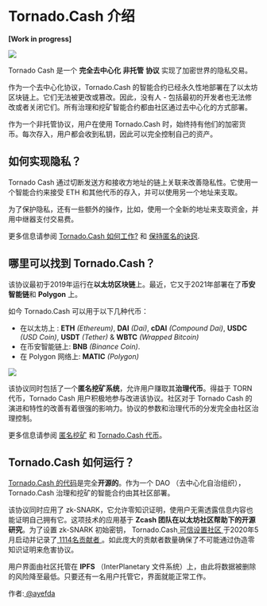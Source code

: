 # Tornado.Cash 介绍

**\[Work in progress\]**

![](.gitbook/assets/image.png)

Tornado Cash 是一个 **完全去中心化** **非托管** **协议** 实现了加密世界的隐私交易。

作为一个去中心化协议，Tornado.Cash 的智能合约已经永久性地部署在了以太坊区块链上。它们无法被更改或篡改。因此，没有人 - 包括最初的开发者也无法修改或者关闭它们。所有治理和挖矿智能合约都由社区通过去中心化的方式部署。

作为一个非托管协议，用户在使用 Tornado.Cash 时，始终持有他们的加密货币。每次存入，用户都会收到私钥，因此可以完全控制自己的资产。

## 如何实现隐私？

Tornado Cash 通过切断发送方和接收方地址的链上关联来改善隐私性。它使用一个智能合约来接受 ETH 和其他代币的存入，并可以使用另一个地址来支取。

为了保护隐私，还有一些额外的操作，比如，使用一个全新的地址来支取资金，并用中继器支付交易费。 

 更多信息请参阅 [Tornado.Cash 如何工作?](how-does-tornado.cash-work.md) 和 [保持匿名的诀窍](tips-to-remain-anonymous.md).

## 哪里可以找到 Tornado.Cash？

该协议最初于2019年运行在**以太坊区块链**上。最近，它又于2021年部署在了**币安智能链**和 **Polygon** 上。

如今 Tornado.Cash 可以用于以下几种代币：

* 在以太坊上 : **ETH** _\(Ethereum\)_, **DAI** _\(Dai\)_, **cDAI** _\(Compound Dai\)_, **USDC** _\(USD Coin\)_, **USDT** _\(Tether\)_ & **WBTC** _\(Wrapped Bitcoin\)_
* 在币安智能链上: **BNB** _\(Binance Coin\)_.
* 在 Polygon 网络上: **MATIC** _\(Polygon\)_

![](.gitbook/assets/non-custodial-anonymous-transactions-on-ethereum-3-.png)

该协议同时包括了一个**匿名挖矿系统**，允许用户赚取其**治理代币**。得益于 TORN 代币，Tornado Cash 用户积极地参与改进该协议。社区对于 Tornado Cash 的演进和特性的改善有着很强的影响力。协议的参数和治理代币的分发完全由社区治理控制。

更多信息请参阅 [匿名挖矿](anonymity-mining.md) 和 [Tornado.Cash 代币](torn.md)。

## Tornado.Cash 如何运行？

[Tornado.Cash 的代码](https://github.com/tornadocash)是完全**开源的**。作为一个 DAO （去中心化自治组织），Tornado.Cash 治理和挖矿的智能合约由其社区部署。

该协议同时应用了 zk-SNARK，它允许零知识证明，使用户无需透露信息内容也能证明自己拥有它。这项技术的应用基于 **Zcash 团队在以太坊社区帮助下的开源研究**。为了设置 zk-SNARK 初始密钥， Tornado.Cash[ 可信设置社区 ](https://tornado-cash.medium.com/tornado-cash-trusted-setup-ceremony-b846e1e00be1)于2020年5月启动并记录了[ 1114名贡献者 ](https://tornado-cash.medium.com/the-biggest-trusted-setup-ceremony-in-the-world-3c6ab9c8fffa)。如此庞大的贡献者数量确保了不可能通过伪造零知识证明来危害协议。

用户界面由社区托管在 **IPFS** （InterPlanetary 文件系统）上，由此将数据被删除的风险降至最低。只要还有一名用户托管它，界面就能正常工作。 

 作者:[ @ayefda ](https://torn.community/u/ayefda)
